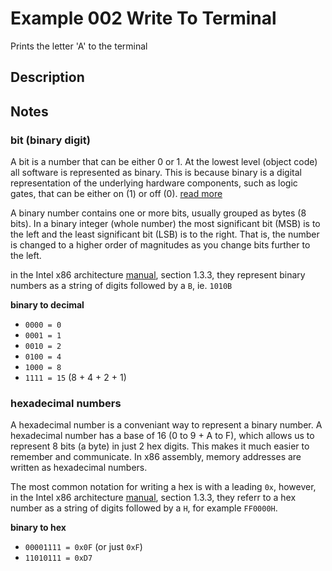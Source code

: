 # Example 002 Write To Terminal

Prints the letter 'A' to the terminal

## Description

## Notes

### bit (binary digit)

A bit is a number that can be either 0 or 1. At the lowest level (object code) all software is represented as binary. This is because binary is a digital representation of the underlying hardware components, such as logic gates, that can be either on (1) or off (0). [read more](https://ipfs.io/ipfs/QmXoypizjW3WknFiJnKLwHCnL72vedxjQkDDP1mXWo6uco/wiki/Binary_numeral_system.html)

A binary number contains one or more bits, usually grouped as bytes (8 bits). In a binary integer (whole number) the most significant bit (MSB) is to the left and the least significant bit (LSB) is to the right. That is, the number is changed to a higher order of magnitudes as you change bits further to the left.

in the Intel x86 architecture [manual](https://software.intel.com/content/www/us/en/develop/articles/intel-sdm.html), section 1.3.3, they represent binary numbers as a string of digits followed by a `B`, ie. `1010B`

__binary to decimal__

* `0000 = 0`
* `0001 = 1`
* `0010 = 2`
* `0100 = 4`
* `1000 = 8`
* `1111 = 15` (8 + 4 + 2 + 1)

### hexadecimal numbers

A hexadecimal number is a conveniant way to represent a binary number. A hexadecimal number has a base of 16 (0 to 9 + A to F), which allows us to represent 8 bits (a byte) in just 2 hex digits. This makes it much easier to remember and communicate. In x86 assembly, memory addresses are written as hexadecimal numbers.

The most common notation for writing a hex is with a leading `0x`, however, in the Intel x86 architecture [manual](https://software.intel.com/content/www/us/en/develop/articles/intel-sdm.html), section 1.3.3, they referr to a hex number as a string of digits followed by a `H`, for example `FF0000H`.

__binary to hex__

* `00001111 = 0x0F` (or just `0xF`)
* `11010111 = 0xD7`